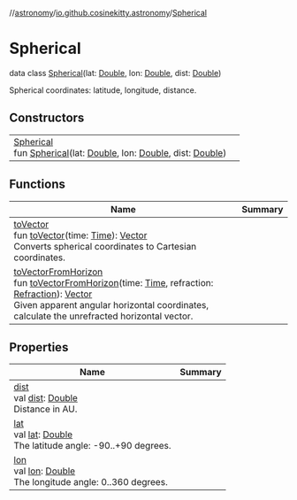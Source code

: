 //[astronomy](../../../index.md)/[io.github.cosinekitty.astronomy](../index.md)/[Spherical](index.md)

# Spherical

data class [Spherical](index.md)(lat: [Double](https://kotlinlang.org/api/latest/jvm/stdlib/kotlin-stdlib/kotlin/-double/index.html), lon: [Double](https://kotlinlang.org/api/latest/jvm/stdlib/kotlin-stdlib/kotlin/-double/index.html), dist: [Double](https://kotlinlang.org/api/latest/jvm/stdlib/kotlin-stdlib/kotlin/-double/index.html))

Spherical coordinates: latitude, longitude, distance.

## Constructors

| | |
|---|---|
| [Spherical](-spherical.md)<br>fun [Spherical](-spherical.md)(lat: [Double](https://kotlinlang.org/api/latest/jvm/stdlib/kotlin-stdlib/kotlin/-double/index.html), lon: [Double](https://kotlinlang.org/api/latest/jvm/stdlib/kotlin-stdlib/kotlin/-double/index.html), dist: [Double](https://kotlinlang.org/api/latest/jvm/stdlib/kotlin-stdlib/kotlin/-double/index.html)) |

## Functions

| Name | Summary |
|---|---|
| [toVector](to-vector.md)<br>fun [toVector](to-vector.md)(time: [Time](../-time/index.md)): [Vector](../-vector/index.md)<br>Converts spherical coordinates to Cartesian coordinates. |
| [toVectorFromHorizon](to-vector-from-horizon.md)<br>fun [toVectorFromHorizon](to-vector-from-horizon.md)(time: [Time](../-time/index.md), refraction: [Refraction](../-refraction/index.md)): [Vector](../-vector/index.md)<br>Given apparent angular horizontal coordinates, calculate the unrefracted horizontal vector. |

## Properties

| Name | Summary |
|---|---|
| [dist](dist.md)<br>val [dist](dist.md): [Double](https://kotlinlang.org/api/latest/jvm/stdlib/kotlin-stdlib/kotlin/-double/index.html)<br>Distance in AU. |
| [lat](lat.md)<br>val [lat](lat.md): [Double](https://kotlinlang.org/api/latest/jvm/stdlib/kotlin-stdlib/kotlin/-double/index.html)<br>The latitude angle: -90..+90 degrees. |
| [lon](lon.md)<br>val [lon](lon.md): [Double](https://kotlinlang.org/api/latest/jvm/stdlib/kotlin-stdlib/kotlin/-double/index.html)<br>The longitude angle: 0..360 degrees. |
